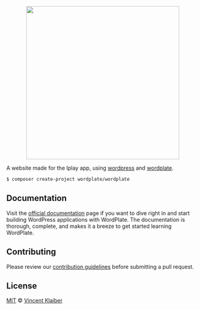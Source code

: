<p align="center">
<img src="https://raw.githubusercontent.com/krisKurken/Iplay/master/public/themes/Iplay/screenshot.png" height="400px">
</p>

A website made for the Iplay app, using [wordpress](https://wordpress.org/) and [wordplate](https://wordplate.github.io).

```sh
$ composer create-project wordplate/wordplate
```

## Documentation

Visit the [official documentation](https://wordplate.github.io/docs/introduction) page if you want to dive right in and start building WordPress applications with WordPlate. The documentation is thorough, complete, and makes it a breeze to get started learning WordPlate.

## Contributing

Please review our [contribution guidelines](https://github.com/wordplate/framework/blob/master/CONTRIBUTING.md) before submitting a pull request.

## License

[MIT](LICENSE) © [Vincent Klaiber](https://vinkla.com)
